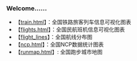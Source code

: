 ### Welcome......

* 【[train.html][1]】：全国铁路旅客列车信息可视化图表
* 【[flights.html][2]】：全国民航班机信息可视化图表
* 【[flight_lines][3]】：全国航线分布图
* 【[ncp.html][4]】：全国NCP数据统计图表
* 【[runmap.html][5]】: 全国跑步城市地图

[1]:https://pooobaby.github.io/train.html
[2]:https://pooobaby.github.io/flights.html
[3]:https://maplab.amap.com/share/mapv/7f570de5315e0c7fab601bc01a090031
[4]:https://pooobaby.github.io/ncp.html
[5]:https://maplab.amap.com/share/mapv/858f6e0d8d306518ed28895104cf1da8